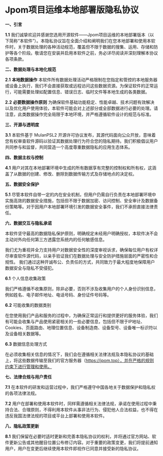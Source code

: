 # Jpom项目运维本地部署版隐私协议

**一、引言**

**1.1** 我们诚挚欢迎并感谢您选用开源软件——Jpom项目运维的本地部署版本（以下简称“本软件”）。本隐私协议旨在全面介绍和阐明我们在您本地部署和使用本软件时，关于数据处理的各种活动规范，覆盖但不限于数据的搜集、运用、存储和防护等各个阶段。敬请您在安装并启用本软件之前，务必详尽阅读并深刻理解本协议各项条款。

**二、数据处理与本地化规范**

**2.1** **本地数据操作**
本软件所有数据处理活动严格限制在您指定和管控的本地服务器或设备上执行，我们不会直接获取或远程访问这些数据资源。为保证软件的正常运行，可能需要处理如配置信息、错误日志、临时文件等本地生成的各类数据。

**2.2** **必要数据操作原则**
为确保软件基础功能稳定、性能卓越、技术问题有效解决以及优化用户使用体验，本软件可能会对上述部分或全部数据进行必要的处理。请注意，此类数据操作完全局限于本地环境，并严格遵循软件设计的规范与标准。

**三、开源与透明度**

**3.1** 本软件基于 MulanPSL2 开源许可协议发布，其源代码面向公众开放，意味着您有权审查软件源码以验证其数据处理行为符合您的隐私期待。我们积极倡议用户共同参与和监督，共同营造一个高度尊重数据隐私的应用生态体系。

**四、数据主权与控制**

**4.1** 用户对其在本地部署环境中生成的所有数据享有完整的控制权和所有权，这涵盖了从数据的创建、修改、删除到数据传输方式及存储地点的决定权。

**五、数据安全保护**

**5.1** 尽管本软件自带一定的内在安全机制，但用户仍需自行负责在本地部署环境中实施高效的数据安全措施，包括但不限于数据加密、访问控制、安全审计及数据备份策略等。对于因用户本地部署环境引发的数据安全事件，我们不承担直接法律责任。

**六、数据交互与隐私承诺**

本软件坚守最高的数据隐私保护原则，明确规定未经用户明确授权，本软件决不会主动对外向任何第三方透露您系统内的任何敏感信息。

我们尤为重视并全力支持用户对数据安全性的深度审视诉求，确保每位用户有权详尽审查软件源代码，以亲手验证我们在数据处理与安全防护措施层面的严密性和合规性。
我们通过这种开诚布公、负责任的方式，共同致力于最大程度地保障用户数据安全与隐私不受侵犯。

**6.1** 个人信息收集政策

我们严格遵循不收集原则，除非必要，否则不涉及收集用户的个人身份识别信息，例如姓名、电子邮件地址、电话号码、身份证件号码等。

**6.2** 可能收集的数据类别

在您使用我们产品和服务的过程中，为确保正常运行和提供更好的服务体验，我们有可能会收集与产品使用紧密相关的一些必要信息，包括但不限于IP地址、Cookies、页面路由、地理位置信息、设备制造商、设备型号、设备唯一标识符以及设备相关数据等。

**6.3** 数据信息处理方式

在必须收集相关信息的情况下，我们会在遵循相关法律法规及本隐私协议的基础上，将这些数据传输至我们的官方服务器（https://jpom.top），并在严格的规则约束下进行管理和使用。

**七、法律合规与用户责任**

**7.1** 在本软件的研发和运营过程中，我们严格遵守中国各地关于数据保护和隐私权的各项法律法规。

**7.2** 用户在部署和使用本软件时，同样需遵循相关法律法规，承诺在使用过程中秉持合法、合理原则，不得利用本软件从事非法行为、侵犯他人合法权益，也不得在违反我国法律法规的项目或平台上部署和使用本软件。

**八、隐私政策更新**

**8.1** 我们保留在必要时适时更新和完善本隐私协议的权利，并将通过官方网站、软件更新公告或其他醒目位置公布修订内容。对于重要的政策变更，我们将提前通知用户，用户在变更后继续使用本软件即视作已同意并接受新的隐私协议。